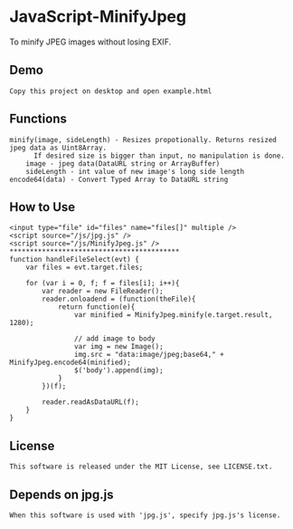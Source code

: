 JavaScript-MinifyJpeg
=====================

To minify JPEG images without losing EXIF.


Demo
----
    Copy this project on desktop and open example.html


Functions
---------
    minify(image, sideLength) - Resizes propotionally. Returns resized jpeg data as Uint8Array.
          If desired size is bigger than input, no manipulation is done.
        image - jpeg data(DataURL string or ArrayBuffer)
        sideLength - int value of new image's long side length
    encode64(data) - Convert Typed Array to DataURL string


How to Use
----------
    <input type="file" id="files" name="files[]" multiple />
    <script source="/js/jpg.js" />
    <script source="/js/MinifyJpeg.js" />
    ******************************************
    function handleFileSelect(evt) {
        var files = evt.target.files;

        for (var i = 0, f; f = files[i]; i++){
            var reader = new FileReader();
            reader.onloadend = (function(theFile){
                return function(e){
                    var minified = MinifyJpeg.minify(e.target.result, 1280);

                    // add image to body
                    var img = new Image();
                    img.src = "data:image/jpeg;base64," + MinifyJpeg.encode64(minified);
                    $('body').append(img);
                }
            })(f);

            reader.readAsDataURL(f);
        }
    }


License
-------
    This software is released under the MIT License, see LICENSE.txt.


Depends on jpg.js
-----------------
    When this software is used with 'jpg.js', specify jpg.js's license.